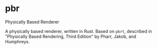 # pbr
Physically Based Renderer

A physically based renderer, written in Rust. Based on `pbrt`, described in "Physically Based Rendering, Third Edition" by Pharr, Jakob, and Humphreys.
